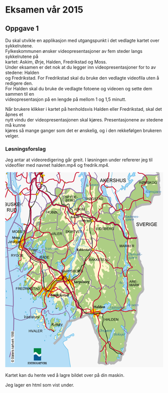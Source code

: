 # Eksamen vår 2015



## Oppgave 1

Du skal utvikle en applikasjon med utgangspunkt i det vedlagte kartet over sykkelrutene.  
Fylkeskommunen ønsker videopresentasjoner av fem steder langs sykkelrutene på  
kartet: Askim, Ørje, Halden, Fredrikstad og Moss.  
Under eksamen er det nok at du legger inn videopresentasjoner for to av stedene: Halden  
og Fredrikstad. For Fredrikstad skal du bruke den vedlagte videofila uten å redigere den.  
For Halden skal du bruke de vedlagte fotoene og videoen og sette dem sammen til en  
videopresentasjon på en lengde på mellom 1 og 1,5 minutt.

Når brukere klikker i kartet på henholdsvis Halden eller Fredrikstad, skal det åpnes et  
nytt vindu der videopresentasjonen skal kjøres. Presentasjonene av stedene må kunne  
kjøres så mange ganger som det er ønskelig, og i den rekkefølgen brukeren velger.



### Løsningsforslag

Jeg antar at videoredigering går greit. I løsningen under refererer jeg til videofiler med navnet halden.mp4 og fredrik.mp4.

![](/assets/stortkartostfold.gif)

Kartet kan du hente ved å lagre bildet over på din maskin.

Jeg lager en html som vist under.

```

```



